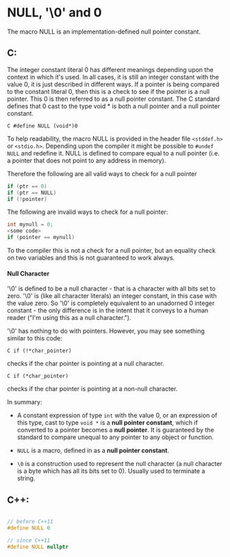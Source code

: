 # NULL, '\0' and 0

The macro NULL is an implementation-defined null pointer constant. 

## C:

The integer constant literal 0 has different meanings depending upon the context in which it's used. In all cases, it is still an integer constant with the value 0, it is just described in different ways. If a pointer is being compared to the constant literal 0, then this is a check to see if the pointer is a null pointer. This 0 is then referred to as a null pointer constant. The C standard defines that 0 cast to the type void * is both a null pointer and a null pointer constant.

```C #define NULL (void*)0```

To help readability, the macro NULL is provided in the header file ```<stddef.h>``` or ```<stdio.h>```. Depending upon the compiler it might be possible to ```#undef NULL``` and redefine it. NULL is defined to compare equal to a null pointer (i.e. a pointer that does not point to any address in memory).

Therefore the following are all valid ways to check for a null pointer 

```C
if (ptr == 0)
if (ptr == NULL)
if (!pointer)
```

The following are invalid ways to check for a null pointer:

```C
int mynull = 0;
<some code>
if (pointer == mynull)
```

To the compiler this is not a check for a null pointer, but an equality check on two variables and this is not guaranteed to work always.

#### Null Character

'\0' is defined to be a null character - that is a character with all bits set to zero. '\0' is (like all character literals) an integer constant, in this case with the value zero. So '\0' is completely equivalent to an unadorned 0 integer constant - the only difference is in the intent that it conveys to a human reader ("I'm using this as a null character.").

'\0' has nothing to do with pointers. However, you may see something similar to this code:

```C if (!*char_pointer)```

checks if the char pointer is pointing at a null character.

```C if (*char_pointer) ```

checks if the char pointer is pointing at a non-null character.

In summary:

* A constant expression of type ```int``` with the value 0, or an expression of this type, cast to type ```void *``` is a **null pointer constant**, which if converted to a pointer becomes a **null pointer**. It is guaranteed by the standard to compare unequal to any pointer to any object or function.

* ```NULL``` is a macro, defined in as a **null pointer constant**.

* ```\0``` is a construction used to represent the null character (a null character is a byte which has all its bits set to 0). Usually used to terminate a string.

## C++:

```C++

// before C++11
#define NULL 0

// since C++11
#define NULL nullptr

```
